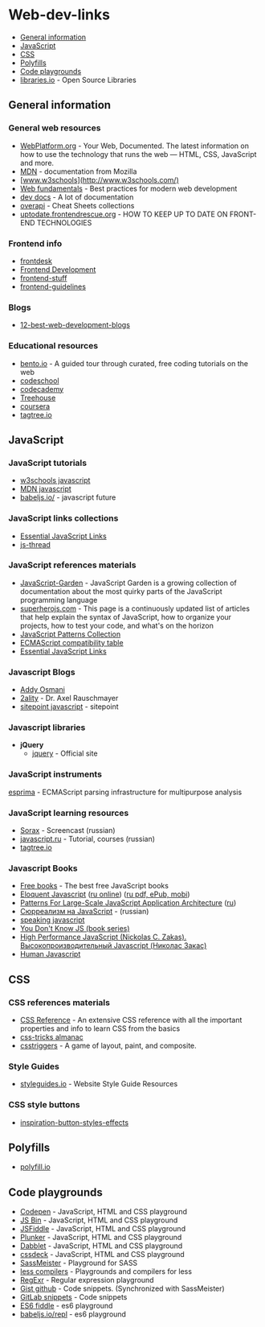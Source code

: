 # Web-dev-links

- [General information](#general-information)
- [JavaScript](#javascript)
- [CSS](#css)
- [Polyfills](#polyfills)
- [Code playgrounds](#code-playgrounds)
- [libraries.io](http://libraries.io/) - Open Source Libraries

## General information

### General web resources
- [WebPlatform.org](http://www.webplatform.org/) - Your Web, Documented. The latest information on how to use the technology that runs the web — HTML, CSS, JavaScript and more.
- [MDN](https://developer.mozilla.org/en-US/) - documentation from Mozilla
- [www.w3schools](http://www.w3schools.com/)
- [Web fundamentals](https://developers.google.com/web/fundamentals/) - Best practices for modern web development
- [dev docs](http://devdocs.io/) - A lot of documentation
- [overapi](http://overapi.com/) - Cheat Sheets collections
- [uptodate.frontendrescue.org](http://uptodate.frontendrescue.org/) - HOW TO KEEP UP TO DATE ON FRONT-END TECHNOLOGIES


### Frontend info
- [frontdesk](https://github.com/miripiruni/frontdesk)
- [Frontend Development](https://github.com/dypsilon/frontend-dev-bookmarks)
- [frontend-stuff](https://github.com/moklick/frontend-stuff)
- [frontend-guidelines](https://github.com/bendc/frontend-guidelines)


### Blogs
- [12-best-web-development-blogs](http://usersnap.com/blog/12-best-web-development-blogs-reading-right-now/)


### Educational resources
- [bento.io](https://www.bento.io/) - A guided tour through curated, free coding tutorials on the web
- [codeschool](https://www.codeschool.com/)
- [codecademy](http://www.codecademy.com/)
- [Treehouse](http://teamtreehouse.com/)
- [coursera](https://www.coursera.org/)
- [tagtree.io](http://tagtree.io/)

## JavaScript

### JavaScript tutorials
- [w3schools javascript](http://www.w3schools.com/js/default.asp)
- [MDN javascript](https://developer.mozilla.org/en-US/docs/Web/JavaScript)
- [babeljs.io/](https://babeljs.io/) - javascript future


### JavaScript links collections
- [Essential JavaScript Links](https://gist.github.com/ericelliott/d576f72441fc1b27dace)
- [js-thread](https://github.com/ID25/js-thread)


### JavaScript references materials
- [JavaScript-Garden](http://bonsaiden.github.io/JavaScript-Garden/) - JavaScript Garden is a growing collection of documentation about the most quirky parts of the JavaScript programming language
- [superherojs.com](http://superherojs.com/) - This page is a continuously updated list of articles that help explain the syntax of JavaScript, how to organize your projects, how to test your code, and what's on the horizon
- [JavaScript Patterns Collection](http://shichuan.github.io/javascript-patterns/)
- [ECMAScript compatibility table](http://kangax.github.io/compat-table/es5/)
- [Essential JavaScript Links](https://gist.github.com/ericelliott/d576f72441fc1b27dace)


### Javascript Blogs
- [Addy Osmani](http://addyosmani.com/blog/)
- [2ality](http://www.2ality.com/) - Dr. Axel Rauschmayer
- [sitepoint javascript](http://www.sitepoint.com/javascript/) - sitepoint



### Javascript libraries
- **jQuery**
    + [jquery](http://jquery.com/) - Official site


### JavaScript instruments
[esprima](http://esprima.org/index.html) - ECMAScript parsing infrastructure for multipurpose analysis


### JavaScript learning resources
- [Sorax](https://www.youtube.com/playlist?list=PL363QX7S8MfSxcHzvkNEqMYbOyhLeWwem) - Screencast (russian)
- [javascript.ru](http://javascript.ru/) - Tutorial, courses (russian)
- [tagtree.io](http://tagtree.io/)


### Javascript Books
- [Free books](http://jsbooks.revolunet.com/) - The best free JavaScript books
- [Eloquent Javascript](http://eloquentjavascript.net/) ([ru online](http://habrahabr.ru/post/240219/)) ([ru pdf, ePub, mobi](http://habrahabr.ru/post/253101/))
- [Patterns For Large-Scale JavaScript Application Architecture](http://addyosmani.com/largescalejavascript/) ([ru](http://largescalejs.ru/))
- [Сюрреализм на JavaScript](http://bakhirev.biz/book/#SDPcG) - (russian)
- [speaking javascript](http://speakingjs.com/es5/)
- [You Don't Know JS (book series)](https://github.com/getify/You-Dont-Know-JS/blob/master/README.md?utm_source=javascriptweekly&utm_medium=email)
- [High Performance JavaScript (Nickolas C. Zakas). Высокопроизводительный Javascript (Николас Закас)](http://vstarkov.ru/high-performance-javascript/)
- [Human Javascript](http://read.humanjavascript.com/ch00-foreword.html)


## CSS

### CSS references materials
- [CSS Reference](http://tympanus.net/codrops/css_reference/) - An extensive CSS reference with all the important properties and info to learn CSS from the basics
- [css-tricks almanac](http://css-tricks.com/almanac/)
- [csstriggers](http://csstriggers.com/) - A game of layout, paint, and composite.

### Style Guides
- [styleguides.io](http://styleguides.io/) - Website Style Guide Resources

### CSS style buttons
- [inspiration-button-styles-effects](http://tympanus.net/codrops/2015/02/26/inspiration-button-styles-effects/)


## Polyfills
- [polyfill.io](https://cdn.polyfill.io/v1/docs/)


## Code playgrounds
- [Codepen](http://codepen.io/) - JavaScript, HTML and CSS playground
- [JS Bin](http://jsbin.com/?html,output) - JavaScript, HTML and CSS playground
- [JSFiddle](http://jsfiddle.net/) - JavaScript, HTML and CSS playground
- [Plunker](http://plnkr.co/) - JavaScript, HTML and CSS playground
- [Dabblet](http://dabblet.com/) - JavaScript, HTML and CSS playground
- [cssdeck](http://cssdeck.com/) - JavaScript, HTML and CSS playground
- [SassMeister](http://sassmeister.com/) - Playground for SASS
- [less compilers](http://lesscss.org/usage/#online-less-compilers) - Playgrounds and compilers for less
- [RegExr](http://regexr.com/) - Regular expression playground
- [Gist github](https://gist.github.com/) - Code snippets. (Synchronized with SassMeister)
- [GitLab snippets](https://gitlab.com/snippets) - Code snippets
- [ES6 fiddle](http://www.es6fiddle.net/) - es6 playground
- [babeljs.io/repl](http://babeljs.io/repl/) - es6 playground